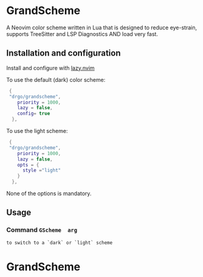 # GrandScheme 
A Neovim color scheme written in Lua that is designed to reduce
eye-strain, supports TreeSitter and LSP Diagnostics AND load very fast.

## Installation and configuration  
Install and configure with [lazy.nvim](https://github.com/folke/lazy.nvim) 

To use the default (dark) color scheme:
```lua 
 {
 "drgo/grandscheme",
    priority = 1000,
    lazy = false,
    config= true 
  },
```

To use the light scheme:
```lua 
 {
 "drgo/grandscheme",
    priority = 1000,
    lazy = false,
    opts = {
      style ="light"
    }
  },
```

None of the options is mandatory. 

## Usage 
### Command `GScheme  arg` 
	to switch to a `dark` or `light` scheme
# GrandScheme
